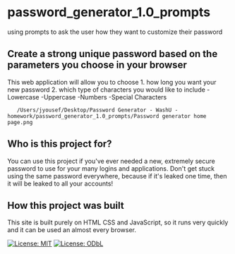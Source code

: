 # password_generator_1.0_prompts
using prompts to ask the user how they want to customize their password

## Create a strong unique password based on the parameters you choose in your browser
This web application will allow you to choose
    1. how long you want your new password
    2. which type of characters you would like to include 
        - Lowercase
        -Uppercase
        -Numbers
        -Special Characters
        
       
       /Users/jyousef/Desktop/Password Generator - WashU - homework/password_generator_1.0_prompts/Password generator home page.png

## Who is this project for?

You can use this project if you've ever needed a new, extremely secure password to use for your many logins and applications. Don't get stuck using the same password everywhere, because if it's leaked one time, then it will be leaked to all your accounts! 


## How this project was built

This site is built purely on HTML CSS and JavaScript, so it runs very quickly and it can be used an almost every browser. 


[![License: MIT](https://img.shields.io/badge/License-MIT-yellow.svg)](https://opensource.org/licenses/MIT)
[![License: ODbL](https://img.shields.io/badge/License-ODbL-brightgreen.svg)](https://opendatacommons.org/licenses/odbl/)
